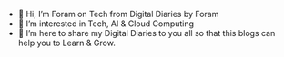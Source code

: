 - 👋 Hi, I’m Foram on Tech from Digital Diaries by Foram
- 👀 I’m interested in Tech, AI & Cloud Computing
- 🌱 I’m here to share my Digital Diaries to you all so that this blogs can help you to Learn & Grow.

<!---
23August97/23August97 is a ✨ special ✨ repository because its `README.md` (this file) appears on your GitHub profile.
You can click the Preview link to take a look at your changes.
--->
